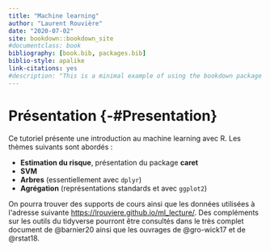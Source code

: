 ```yaml
--- 
title: "Machine learning"
author: "Laurent Rouvière"
date: "2020-07-02"
site: bookdown::bookdown_site
#documentclass: book
bibliography: [book.bib, packages.bib]
biblio-style: apalike
link-citations: yes
#description: "This is a minimal example of using the bookdown package to write a book. The output format for this example is bookdown::gitbook."
---
```






















# Présentation {-#Presentation}



Ce tutoriel  présente une introduction au machine learning avec R. Les thèmes suivants sont abordés :

- **Estimation du risque**, présentation du package **caret** 
- **SVM**
- **Arbres** (essentiellement avec `dplyr`)
- **Agrégation** (représentations standards et avec `ggplot2`)


On pourra trouver des supports de cours ainsi que les données utilisées à l'adresse suivante <https://lrouviere.github.io/ml_lecture/>. Des compléments sur les outils du tidyverse pourront être consultés dans le très complet document de @barnier20 ainsi que les ouvrages de @gro-wick17 et de @rstat18.



